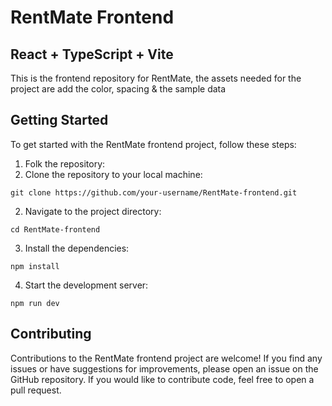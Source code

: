 # RentMate Frontend

## React + TypeScript + Vite

This is the frontend repository for RentMate, the assets needed for the project are add the color, spacing & the sample data

## Getting Started

To get started with the RentMate frontend project, follow these steps:

1. Folk the repository:
1. Clone the repository to your local machine:

```
git clone https://github.com/your-username/RentMate-frontend.git
```

2. Navigate to the project directory:

```
cd RentMate-frontend
```

3. Install the dependencies:

```
npm install
```

4. Start the development server:

```
npm run dev
```

## Contributing

Contributions to the RentMate frontend project are welcome! If you find any issues or have suggestions for improvements, please open an issue on the GitHub repository. If you would like to contribute code, feel free to open a pull request.
